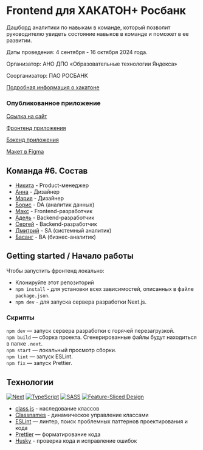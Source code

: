 # Frontend для ХАКАТОН+ Росбанк

Дашборд аналитики по навыкам в команде, который позволит руководителю увидеть состояние навыков в команде и поможет в ее развитии.

Даты проведения: 4 сентября - 16 октября 2024 года.

Организатор: АНО ДПО «Образовательные технологии Яндекса»

Соорганизатор: ПАО РОСБАНК

[Подробная информация о хакатоне](https://norikov.notion.site/ec7ad9d3121d49d19354777c02454541)

### Опубликованное приложение

[Ссылка на сайт](https://maxrmnk.ru/)

[Фронтенд приложения](https://github.com/employee-competency-dashboard/rosbank_frontend)

[Бэкенд приложения](https://github.com/employee-competency-dashboard/rosbank_backend)

[Макет в Figma](https://www.figma.com/design/a6iIJ0lx8hw9e2FC66UoCi/%D0%A0%D0%BE%D1%81%D0%B1%D0%B0%D0%BD%D0%BA_%D0%B4%D0%B8%D0%B7%D0%B0%D0%B9%D0%BD?node-id=279-7680&node-type=canvas&t=PJmbfuKvFB80lSea-0)

## Команда #6. Состав

- [Никита](https://t.me/nikfromrus) - Product-менеджер
- [Анна](https://t.me/yudina_a) - Дизайнер
- [Мария](https://t.me/madam_entu) - Дизайнер
- [Борис](https://t.me/barudenko) - DA (аналитик данных)
- [Макс](https://t.me/MaxRMNK) - Frontend-разработчик
- [Адель](https://t.me/AIG3c) - Backend-разработчик
- [Сергей](https://t.me/serhiihabl) - Backend-разработчик
- [Дмитрий](https://t.me/d_strelen) - SA (системный аналитик)
- [Басанг](https://t.me/basang13) - BA (бизнес-аналитик)

## Getting started / Начало работы

Чтобы запустить фронтенд локально:

- Клонируйте этот репозиторий
- `npm install` - для установки всех зависимостей, описанных в файле `package.json`.
- `npm dev` - для запуска сервера разработки Next.js.

### Скрипты

`npm dev` — запуск сервера разработки с горячей перезагрузкой.  
`npm build` — сборка проекта. Сгенерированные файлы будут находиться в папке `.next`.  
`npm start` — локальный просмотр сборки.  
`npm lint` — запуск ESLint.  
`npm fix` — запуск Prettier.

## Технологии

[![Next][nextjs-domain]](https://nextjs.org/)
[![TypeScript][shields-typescript-domain]](https://www.typescriptlang.org/)
[![SASS](https://img.shields.io/badge/Sass-CC6699?style=for-the-badge&logo=sass&logoColor=ffffff)](https://sass-lang.com/)
[![Feature-Sliced Design][shields-fsd-domain]](https://feature-sliced.design/)

- [class.js](https://www.npmjs.com/package/classes) - наследование классов
- [Classnames](https://www.npmjs.com/package/classnames) - динамическое управление классами
- [ESLint](https://www.npmjs.com/package/eslint) — линтер, поиск проблемных паттернов проектирования и кода
- [Prettier](https://www.npmjs.com/package/prettier) — форматирование кода
- [Husky](https://www.npmjs.com/package/husky) - проверка кода и исправление ошибок

[nextjs-domain]: https://img.shields.io/badge/Next.js-000000?style=for-the-badge&logo=nextdotjs&logoColor=ffffff
[shields-fsd-domain]: https://img.shields.io/badge/Feature--Sliced-Design?style=for-the-badge&color=F0F0F0&labelColor=262224&logoWidth=10&logo=data:image/png;base64,iVBORw0KGgoAAAANSUhEUgAAABQAAAAaCAYAAAC3g3x9AAAACXBIWXMAAALFAAACxQGJ1n/vAAAAAXNSR0IArs4c6QAAAARnQU1BAACxjwv8YQUAAABISURBVHgB7dKxCQAgDETR0w2cws0cys2cwhEUBbsggikCuVekDHwSQFlYo7Q+8KnmtHdFWMdk2cl5wSsbxGSZw8dm8pX9ZHUTMBUgGU2F718AAAAASUVORK5CYII=
[shields-typescript-domain]: https://img.shields.io/badge/typescript-%23007ACC.svg?style=for-the-badge&logo=typescript&logoColor=white

<!--
[![React][shields-react-domain]](https://react.dev/)
[![Code style: prettier][prettier-domain]](https://github.com/prettier/prettier)
[shields-react-domain]: https://img.shields.io/badge/react-%2320232a.svg?style=for-the-badge&logo=react&logoColor=%2361DAFB
[prettier-domain]: https://img.shields.io/badge/code_style-prettier-ff69b4.svg?style=for-the-badge
[![Email Badge](https://img.shields.io/badge/Gmail-Contact_Me-green?style=flat-square&logo=gmail&logoColor=FFFFFF&labelColor=3A3B3C&color=62F1CD)](mailto:test@test.com)
-->
